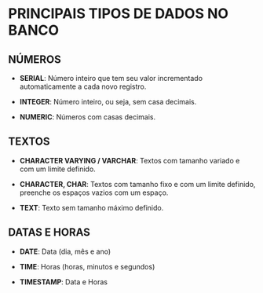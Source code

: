 # PRINCIPAIS TIPOS DE DADOS NO BANCO

## NÚMEROS

- <strong>SERIAL</strong>: Número inteiro que tem seu valor incrementado automaticamente a cada novo registro.

- <strong>INTEGER</strong>: Número inteiro, ou seja, sem casa decimais.

- <strong>NUMERIC</strong>: Números com casas decimais.

## TEXTOS

- <strong>CHARACTER VARYING / VARCHAR</strong>: Textos com tamanho variado e com um limite definido.

- <strong>CHARACTER, CHAR</strong>: Textos com tamanho fixo e com um limite definido, preenche os espaços vazios com um espaço.

- <strong>TEXT</strong>: Texto sem tamanho máximo definido.

## DATAS E HORAS

- <strong>DATE</strong>: Data (dia, mês e ano)

- <strong>TIME</strong>: Horas (horas, minutos e segundos)

- <strong>TIMESTAMP</strong>: Data e Horas


